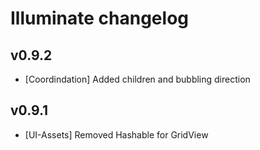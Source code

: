 # Illuminate changelog

## v0.9.2

- [Coordindation] Added children and bubbling direction

## v0.9.1

- [UI-Assets] Removed Hashable for GridView